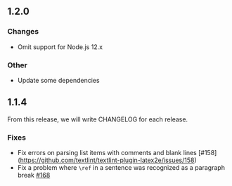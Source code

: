 ## 1.2.0

### Changes

- Omit support for Node.js 12.x

### Other

- Update some dependencies

## 1.1.4

From this release, we will write CHANGELOG for each release.

### Fixes

- Fix errors on parsing list items with comments and blank lines [#158]
(https://github.com/textlint/textlint-plugin-latex2e/issues/158)
- Fix a problem where `\ref` in a sentence was recognized as a paragraph break [#168](https://github.com/textlint/textlint-plugin-latex2e/issues/168)

